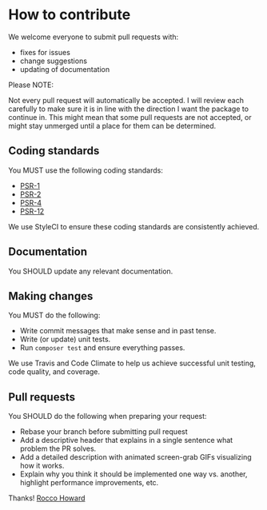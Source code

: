 # How to contribute

We welcome everyone to submit pull requests with:

* fixes for issues
* change suggestions
* updating of documentation

Please NOTE:

Not every pull request will automatically be accepted. I will review each carefully to make sure it is in line with the direction I want the package to continue in. This might mean that some pull requests are not accepted, or might stay unmerged until a place for them can be determined.

## Coding standards

You MUST use the following coding standards:

* [PSR-1](http://www.php-fig.org/psr/1/)
* [PSR-2](http://www.php-fig.org/psr/2/)
* [PSR-4](http://www.php-fig.org/psr/4/)
* [PSR-12](http://www.php-fig.org/psr/12/)

We use StyleCI to ensure these coding standards are consistently achieved.

## Documentation

You SHOULD update any relevant documentation.

## Making changes

You MUST do the following:

* Write commit messages that make sense and in past tense.
* Write (or update) unit tests.
* Run `composer test` and ensure everything passes.

We use Travis and Code Climate to help us achieve successful unit testing, code quality, and coverage.

## Pull requests

You SHOULD do the following when preparing your request:

* Rebase your branch before submitting pull request
* Add a descriptive header that explains in a single sentence what problem the PR solves.
* Add a detailed description with animated screen-grab GIFs visualizing how it works.
* Explain why you think it should be implemented one way vs. another, highlight performance improvements, etc.

Thanks!
[Rocco Howard](https://github.com/RoccoHoward)